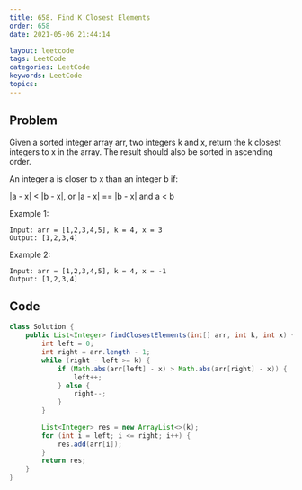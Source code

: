 ```yaml
---
title: 658. Find K Closest Elements
order: 658
date: 2021-05-06 21:44:14

layout: leetcode
tags: LeetCode
categories: LeetCode
keywords: LeetCode
topics:
---
```


## Problem

Given a sorted integer array arr, two integers k and x, return the k closest integers to x in the array. The result should also be sorted in ascending order.

An integer a is closer to x than an integer b if:

|a - x| < |b - x|, or
|a - x| == |b - x| and a < b


Example 1:
```
Input: arr = [1,2,3,4,5], k = 4, x = 3
Output: [1,2,3,4]
```
Example 2:
```
Input: arr = [1,2,3,4,5], k = 4, x = -1
Output: [1,2,3,4]
```
## Code

```java
class Solution {
    public List<Integer> findClosestElements(int[] arr, int k, int x) {
        int left = 0;
        int right = arr.length - 1;
        while (right - left >= k) {
            if (Math.abs(arr[left] - x) > Math.abs(arr[right] - x)) {
                left++;
            } else {
                right--;
            }
        }
        
        List<Integer> res = new ArrayList<>(k);
        for (int i = left; i <= right; i++) {
            res.add(arr[i]);
        }
        return res;
    }
}
```
